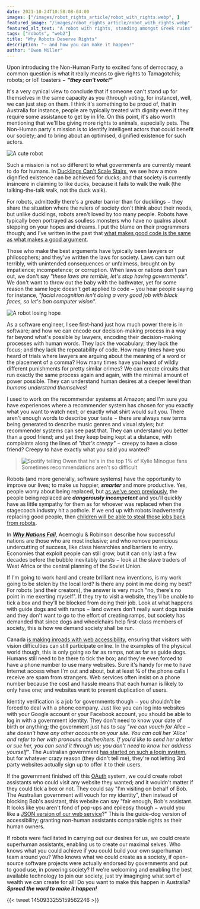 ```yaml
---
date: 2021-10-24T10:58:08-04:00
images: ["/images/robot_rights_article/robot_with_rights.webp", ]
featured_image: "/images/robot_rights_article/robot_with_rights.webp"
featured_alt_text: "A robot with rights, standing amongst Greek ruins"
tags: ["robots", "web2"]
title: "Why Robots Deserve Rights"
description: "− and how you can make it happen!"
author: "Owen Miller"
---
```


Upon introducing the Non-Human Party to excited fans of democracy, a common question is what it really means to give rights to Tamagotchis; robots; or IoT toasters − ___"they can't vote!"___

It's a very cynical view to conclude that if someone can't stand up for themselves in the same capacity as you (through voting, for instance), well, we can just step on them. I think it's something to be proud of, that in Australia for instance, people are typically treated with dignity even if they require some assistance to get by in life. On this point, it's also worth mentioning that we'll be giving more rights to animals, especially pets. The Non-Human party's mission is to identify intelligent actors that could benefit our society; and to bring about an optimised, dignified existence for such actors.

![A cute robot](/images/robot_rights_article/cute_robot.webp)

Such a mission is not so different to what governments are currently meant to do for humans. In [Ducklings Can't Scale Stairs](../ducks/), we see how a more dignified existence can be achieved for ducks; and that society is currently insincere in claiming to like ducks, because it fails to walk the walk (the talking-the-talk walk, not the duck walk).

For robots, admittedly there's a greater barrier than for ducklings − they share the situation where the rulers of society don't think about their needs, but unlike ducklings, robots aren't loved by too many people. Robots have typically been portrayed as soulless monsters who have no qualms about stepping on your hopes and dreams. I put the blame on their programmers though; and I've written in the past that [what makes good code is the same as what makes a good argument](https://www.quora.com/In-software-engineering-what-makes-good-code).

Those who make the best arguments have typically been lawyers or philosophers; and they've written the laws for society. Laws can turn out terribly, with unintended consequences or unfairness, brought on by impatience; incompetence; or corruption. When laws or nations don't pan out, we don't say _"these laws are terrible, let's stop having governments"_. We don't want to throw out the baby with the bathwater, yet for some reason the same logic doesn't get applied to code − you hear people saying for instance, _"facial recognition isn't doing a very good job with black faces, so let's ban computer vision"_.

![A robot losing hope](/images/robot_rights_article/hopes_deleted.webp)

As a software engineer, I see first-hand just how much power there is in software; and how we can encode our decision-making process in a way far beyond what's possible by lawyers, encoding their decision-making processes with human words. They lack the vocabulary; they lack the focus; and they lack the repeatability of code. How many times have you heard of trials where lawyers are arguing about the meaning of a word or the placement of a comma? How many times have you heard of wildly different punishments for pretty similar crimes? We can create circuits that run exactly the same process again and again, with the minimal amount of power possible. They can understand human desires at a deeper level than _humans understand themselves_!

I used to work on the recommender systems at Amazon; and I'm sure you have experiences where a recommender system has chosen for you exactly what you want to watch next; or exactly what shirt would suit you. There aren't enough words to describe your taste − there are always new terms being generated to describe music genres and visual styles; but recommender systems can see past that. They can understand you better than a good friend; and yet they keep being kept at a distance, with complaints along the lines of _"that's creepy"_ − creepy to have a close friend? Creepy to have exactly what you said you wanted?

> ![Spotify telling Owen that he's in the top 1% of Kylie Minogue fans](/images/robot_rights_article/Kylie_1%.webp)
> Sometimes recommendations aren't so difficult

Robots (and more generally, software systems) have the opportunity to improve our lives; to make us happier, ___smarter___ and more productive. Yes, people worry about being replaced, but [as we've seen previously](../embracing_evil_technolgy/), the people being replaced are ___dangerously incompetent___ and you'll quickly have as little sympathy for them as for whoever was replaced when the stagecoach industry hit a pothole. If we end up with robots inadvertently replacing good people, then [children will be able to steal those jobs back from robots](https://www.linkedin.com/pulse/children-can-steal-your-jobs-back-from-robots-owen-miller/).

In [___Why Nations Fail___](https://en.wikipedia.org/wiki/Why_Nations_Fail), Acemoglu & Robinson describe how successful nations are those who are most inclusive; and who remove pernicious undercutting of success, like class hierarchies and barriers to entry. Economies that exploit people can still grow, but it can only last a few decades before the bubble inevitably bursts − look at the slave traders of West Africa or the central planning of the Soviet Union.

If I'm going to work hard and create brilliant new inventions, is my work going to be stolen by the local lord? Is there any point in me doing my best? For robots (and their creators), the answer is very much "no, there's no point in me exerting myself". If they try to visit a website, they'll be unable to tick a box and they'll be blocked from doing their job. Look at what happens with guide dogs and with ramps − land owners don't really want dogs inside and they don't want to go to the effort of creating ramps, but society has demanded that since dogs and wheelchairs help first-class members of society, this is how we demand society shall be run.

Canada [is making inroads with web accessibility](https://www.tbs-sct.gc.ca/pol/doc-eng.aspx?id=23601&section=html), ensuring that visitors with vision difficulties can still participate online. In the examples of the physical world though, this is only going so far as ramps, not as far as guide dogs. Humans still need to be there to tick the box; and they're even forced to have a phone number to use many websites. Sure it's handy for me to have Internet access when I'm out and about, but at least ¾ of the phone calls I receive are spam from strangers. Web services often insist on a phone number because the cost and hassle means that each human is likely to only have one; and websites want to prevent duplication of users.

Identity verification is a job for governments though − you shouldn't be forced to deal with a phone company. Just like you can log into websites with your Google account or your Facebook account, you should be able to log in with a government identity. They don't need to know your date of birth or anything; the government just has to say _"we can vouch for Alice − she doesn't have any other accounts on your site. You can call her 'Alice' and refer to her with pronouns she/her/hers. If you'd like to send her a letter or sue her, you can send it through us; you don't need to know her address yourself"_. The Australian government [has started on such a login system](https://www.digitalidentity.gov.au/privacy-and-security/trusted-digital-identity-framework-tdif), but for whatever crazy reason (they didn't tell me), they're not letting 3rd party websites actually sign up to offer it to their users.

If the government finished off this [OAuth](https://en.wikipedia.org/wiki/OAuth) system, we could create robot assistants who could visit any website they wanted; and it wouldn't matter if they could tick a box or not. They could say "I'm visiting on behalf of Bob. The Australian government will vouch for my identity", then instead of blocking Bob's assistant, this website can say "fair enough, Bob's assistant. It looks like you aren't fond of pop-ups and epilepsy though − would you like a [JSON version of our web service](https://en.wikipedia.org/wiki/JSON)?" This is the guide-dog version of accessibility; granting non-human assistants comparable rights as their human owners.

If robots were facilitated in carrying out our desires for us, we could create superhuman assistants, enabling us to create our maximal selves. Who knows what you could achieve if you could build your own superhuman team around you? Who knows what we could create as a society, if open-source software projects were actually endorsed by governments and put to good use, in powering society? If we're welcoming and enabling the best available technology to join our society, just try imaginging what sort of wealth we can create for all! Do you want to make this happen in Australia? ___Spread the word to make it happen!___

{{< tweet 1450933255159562246 >}}